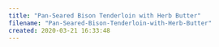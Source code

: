 ```yaml
---
title: "Pan-Seared Bison Tenderloin with Herb Butter"
filename: "Pan-Seared-Bison-Tenderloin-with-Herb-Butter"
created: 2020-03-21 16:33:48
---
```

